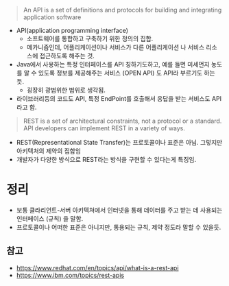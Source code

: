 
> An API is a set of definitions and protocols for building and integrating application software

- API(application programming interface) 
	- 소프트웨어를 통합하고 구축하기 위한 정의의 집합.
	- 메카니즘인데, 어플리케이션이나 서비스가 다른 어플리케이션 나 서비스 리소스에 접근하도록 해주는 것.
- Java에서 사용하는 특정 인터페이스를 API 칭하기도하고, 예를 들면 미세먼지 농도를 알 수 있도록 정보를 제공해주는 서비스 (OPEN API) 도 API라 부르기도 하는 듯.
	- 굉장히 광범위한 범위로 생각됨.
- 라이브러리등의 코드도 API, 특정 EndPoint를 호출해서 응답을 받는 서비스도 API라고 함.


> REST is a set of architectural constraints, not a protocol or a standard. API developers can implement REST in a variety of ways.

- REST(Representational State Transfer)는 프로토콜이나 표준은 아님. 그렇지만 아키텍처의 제약의 집합임
- 개발자가 다양한 방식으로 REST라는 방식을 구현할 수 있다는게 특징임.

# 정리

- 보통 클라리언트-서버 아키텍쳐에서 인터넷을 통해 데이터를 주고 받는 데 사용되는 인터페이스 (규칙) 을 말함.
- 프로토콜이나 어떠한 표준은 아니지만, 통용되는 규칙, 제약 정도라 말할 수 있을듯.

## 참고
- https://www.redhat.com/en/topics/api/what-is-a-rest-api
- https://www.ibm.com/topics/rest-apis